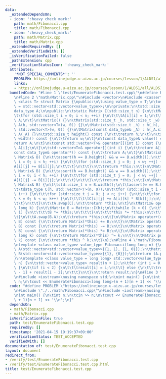```yaml
---
data:
  _extendedDependsOn:
  - icon: ':heavy_check_mark:'
    path: math/Fibonacci.cpp
    title: math/Fibonacci.cpp
  - icon: ':heavy_check_mark:'
    path: math/Matrix.cpp
    title: math/Matrix.cpp
  _extendedRequiredBy: []
  _extendedVerifiedWith: []
  _isVerificationFailed: false
  _pathExtension: cpp
  _verificationStatusIcon: ':heavy_check_mark:'
  attributes:
    '*NOT_SPECIAL_COMMENTS*': ''
    PROBLEM: https://onlinejudge.u-aizu.ac.jp/courses/lesson/1/ALDS1/all/ALDS1_10_A
    links:
    - https://onlinejudge.u-aizu.ac.jp/courses/lesson/1/ALDS1/all/ALDS1_10_A
  bundledCode: "#line 1 \"test/EnumerateFibonacci.test.cpp\"\n#define PROBLEM \"https://onlinejudge.u-aizu.ac.jp/courses/lesson/1/ALDS1/all/ALDS1_10_A\"\
    \n#line 2 \"math/Matrix.cpp\"\n#include <vector>\n#include <cassert>\n\ntemplate\
    \ <class T> struct Matrix {\npublic:\n\tusing value_type = T;\n\tusing data_type\
    \ = std::vector<std::vector<value_type>>;\n\nprivate:\n\tstd::size_t h, w;\n\t\
    data_type A;\n\npublic:\n\tstatic Matrix I(std::size_t n) {\n\t\tMatrix A(n);\n\
    \t\tfor (std::size_t i = 0; i < n; ++i) {\n\t\t\tA[i][i] = 1;\n\t\t}\n\t\treturn\
    \ A;\n\t}\n\tMatrix() {}\n\tMatrix(std::size_t _h, std::size_t _w) : h(_h), w(_w),\
    \ A(h, std::vector<T>(w, 0)) {}\n\tMatrix(std::size_t _h) : h(_h), w(_h), A(h,\
    \ std::vector<T>(w, 0)) {}\n\tMatrix(const data_type& _A) : h(_A.size()), w(_A[0].size()),\
    \ A(_A) {}\n\tstd::size_t height() const {\n\t\treturn h;\n\t}\n\tstd::size_t\
    \ width() const {\n\t\treturn w;\n\t}\n\tconst data_type& value() const {\n\t\t\
    return A;\n\t}\n\tconst std::vector<T>& operator[](int i) const {\n\t\treturn\
    \ A[i];\n\t}\n\tstd::vector<T>& operator[](int i) {\n\t\treturn A[i];\n\t}\n\t\
    const data_type& operator*() const {\n\t\treturn A;\n\t}\n\tMatrix& operator+=(const\
    \ Matrix& B) {\n\t\tassert(h == B.height() && w == B.width());\n\t\tfor (std::size_t\
    \ i = 0; i < h; ++i) {\n\t\t\tfor (std::size_t j = 0; j < w; ++j) {\n\t\t\t\t\
    A[i][j] += B[i][j];\n\t\t\t}\n\t\t}\n\t\treturn *this;\n\t}\n\tMatrix& operator-=(const\
    \ Matrix& B) {\n\t\tassert(h == B.height() && w == B.width());\n\t\tfor (std::size_t\
    \ i = 0; i < h; ++i) {\n\t\t\tfor (std::size_t j = 0; j < w; ++j) {\n\t\t\t\t\
    A[i][j] -= B[i][j];\n\t\t\t}\n\t\t}\n\t\treturn *this;\n\t}\n\tMatrix& operator*=(const\
    \ Matrix& B) {\n\t\tstd::size_t n = B.width();\n\t\tassert(w == B.height());\n\
    \t\tdata_type C(h, std::vector<T>(n, 0));\n\t\tfor (std::size_t i = 0; i < h;\
    \ i++) {\n\t\t\tfor (std::size_t j = 0; j < n; j++) {\n\t\t\t\tfor (std::size_t\
    \ k = 0; k < w; k++) {\n\t\t\t\t\tC[i][j] += A[i][k] * B[k][j];\n\t\t\t\t}\n\t\
    \t\t}\n\t\t}\n\t\tA.swap(C);\n\t\treturn *this;\n\t}\n\tMatrix& operator^=(long\
    \ long k) {\n\t\tMatrix B = Matrix::I(h);\n\t\twhile (k > 0) {\n\t\t\tif (k &\
    \ 1) {\n\t\t\t\tB *= *this;\n\t\t\t}\n\t\t\t*this *= *this;\n\t\t\tk >>= 1;\n\t\
    \t}\n\t\tA.swap(B.A);\n\t\treturn *this;\n\t}\n\tMatrix operator+(const Matrix&\
    \ B) const {\n\t\treturn Matrix(*this) += B;\n\t}\n\tMatrix operator-(const Matrix&\
    \ B) const {\n\t\treturn Matrix(*this) -= B;\n\t}\n\tMatrix operator*(const Matrix&\
    \ B) const {\n\t\treturn Matrix(*this) *= B;\n\t}\n\tMatrix operator^(const long\
    \ long k) const {\n\t\treturn Matrix(*this) ^= k;\n\t}\n\tMatrix pow(long long\
    \ k) const {\n\t\treturn *this ^ k;\n\t}\n};\n#line 4 \"math/Fibonacci.cpp\"\n\
    \ntemplate <class value_type> value_type Fibonacci(long long n) {\n\tMatrix<value_type>\
    \ A(std::vector<std::vector<value_type>>{{1, 1}, {1, 0}});\n\tMatrix<value_type>\
    \ B(std::vector<std::vector<value_type>>{{1}, {0}});\n\treturn (A.pow(n) * B)[1][0];\n\
    }\n\ntemplate <class value_type = long long> std::vector<value_type> EnumerateFibonacci(int\
    \ n) {\n\tstd::vector<value_type> result(n + 1);\n\tfor (int i = 0; i <= n; ++i)\
    \ {\n\t\tif (i < 2) {\n\t\t\tresult[i] = i;\n\t\t} else {\n\t\t\tresult[i] = result[i\
    \ - 1] + result[i - 2];\n\t\t}\n\t}\n\treturn result;\n}\n#line 3 \"test/EnumerateFibonacci.test.cpp\"\
    \n#include <iostream>\nusing namespace std;\n\nint main() {\n\tint n;\n\tcin >>\
    \ n;\n\tcout << EnumerateFibonacci<long long>(n + 1)[n + 1] << '\\n';\n}\n"
  code: "#define PROBLEM \"https://onlinejudge.u-aizu.ac.jp/courses/lesson/1/ALDS1/all/ALDS1_10_A\"\
    \n#include \"./../math/Fibonacci.cpp\"\n#include <iostream>\nusing namespace std;\n\
    \nint main() {\n\tint n;\n\tcin >> n;\n\tcout << EnumerateFibonacci<long long>(n\
    \ + 1)[n + 1] << '\\n';\n}"
  dependsOn:
  - math/Fibonacci.cpp
  - math/Matrix.cpp
  isVerificationFile: true
  path: test/EnumerateFibonacci.test.cpp
  requiredBy: []
  timestamp: '2021-04-15 19:19:37+09:00'
  verificationStatus: TEST_ACCEPTED
  verifiedWith: []
documentation_of: test/EnumerateFibonacci.test.cpp
layout: document
redirect_from:
- /verify/test/EnumerateFibonacci.test.cpp
- /verify/test/EnumerateFibonacci.test.cpp.html
title: test/EnumerateFibonacci.test.cpp
---
```

